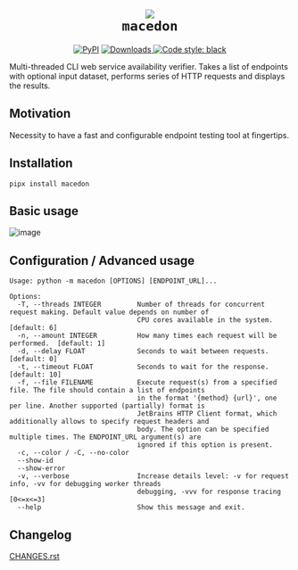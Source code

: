 <h1 align="center">
  <img src="https://user-images.githubusercontent.com/50381946/211150260-a91aa0c7-f79b-459c-8a37-a92da96a86a2.png">
  <br>
  <code>macedon</code>
  <br>
</h1>

<p align="center">
    <a href="https://pypi.org/project/macedon/"><img alt="PyPI" src="https://img.shields.io/pypi/v/macedon"></a>
    <a href="https://pepy.tech/project/macedon/">
      <img alt="Downloads" src="https://pepy.tech/badge/macedon">
    </a>
    <a href="https://github.com/psf/black">
        <img src="https://img.shields.io/badge/code%20style-black-000000.svg" alt="Code style: black">
    </a>
</p>

Multi-threaded CLI web service availability verifier. Takes a list of endpoints with optional input dataset, performs series of HTTP requests and displays the results.

## Motivation

Necessity to have a fast and configurable endpoint testing tool at fingertips.

## Installation

    pipx install macedon

## Basic usage

![image](https://user-images.githubusercontent.com/50381946/211187585-2e932cde-f8f6-4d91-9769-962b6efdfe07.png)

## Configuration / Advanced usage

    Usage: python -m macedon [OPTIONS] [ENDPOINT_URL]...
    
    Options:
      -T, --threads INTEGER         Number of threads for concurrent request making. Default value depends on number of
                                    CPU cores available in the system.  [default: 6]
      -n, --amount INTEGER          How many times each request will be performed.  [default: 1]
      -d, --delay FLOAT             Seconds to wait between requests.  [default: 0]
      -t, --timeout FLOAT           Seconds to wait for the response.  [default: 10]
      -f, --file FILENAME           Execute request(s) from a specified file. The file should contain a list of endpoints
                                    in the format '{method} {url}', one per line. Another supported (partially) format is
                                    JetBrains HTTP Client format, which additionally allows to specify request headers and
                                    body. The option can be specified multiple times. The ENDPOINT_URL argument(s) are
                                    ignored if this option is present.
      -c, --color / -C, --no-color
      --show-id
      --show-error
      -v, --verbose                 Increase details level: -v for request info, -vv for debugging worker threads
                                    debugging, -vvv for response tracing  [0<=x<=3]
      --help                        Show this message and exit.



## Changelog

[CHANGES.rst](CHANGES.rst)
